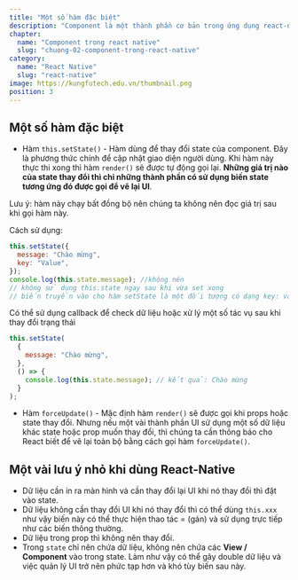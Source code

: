 ```yaml
---
title: "Một số hàm đặc biệt"
description: "Component là một thành phần cơ bản trong ứng dụng react-native. Mọi view, screen đều được kế thừa từ lớp component này."
chapter:
  name: "Component trong react native"
  slug: "chuong-02-component-trong-react-native"
category:
  name: "React Native"
  slug: "react-native"
image: https://kungfutech.edu.vn/thumbnail.png
position: 3
---
```


## Một số hàm đặc biệt

- Hàm `this.setState()` - Hàm dùng để thay đổi state của component. Đây là phương thức chính để cập nhật giao diện người dùng. Khi hàm này thực thi xong thì hàm `render()` sẽ được tự động gọi lại. **Những giá trị nào của state thay đổi thì chỉ những thành phần có sử dụng biến state tương ứng đó được gọi để vẽ lại UI**.

Lưu ý: hàm này chạy bất đồng bộ nên chúng ta không nên đọc giá trị sau khi gọi hàm này.

Cách sử dụng:

```javascript
this.setState({
  message: "Chào mừng",
  key: "Value",
});
console.log(this.state.message); //không nên
// không sử dụng this.state ngay sau khi vừa set xong
// biến truyền vào cho hàm setState là một đối tượng có dạng key: value.
```

Có thể sử dụng callback để check dữ liệu hoặc xử lý một số tác vụ sau khi thay đổi trạng thái

```javascript
this.setState(
  {
    message: "Chào mừng",
  },
  () => {
    console.log(this.state.message); // kết quả: Chào mừng
  }
);
```

- Hàm `forceUpdate()` - Mặc định hàm `render()` sẽ được gọi khi props hoặc state thay đổi. Nhưng nếu một vài thành phần UI sử dụng một số dữ liệu khác state hoặc prop muốn thay đổi, thì chúng ta cần thông báo cho React biết để vẽ lại toàn bộ bằng cách gọi hàm `forceUpdate()`.

## Một vài lưu ý nhỏ khi dùng React-Native

- Dữ liệu cần in ra màn hình và cần thay đổi lại UI khi nó thay đổi thì đặt vào state.
- Dữ liệu không cần thay đổi UI khi nó thay đổi thì có thể dùng `this.xxx` như vậy biến này có thể thực hiện thao tác = (gán) và sử dụng trực tiếp như các biến thông thường.
- Dữ liệu trong prop thì không nên thay đổi.
- Trong `state` chỉ nên chứa dữ liệu, không nên chứa các **View / Component** vào trong state. Làm như vậy có thể gây double dữ liệu và việc quản lý UI trở nên phức tạp hơn và khó tùy biến sau này.
